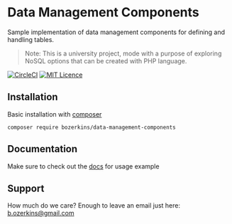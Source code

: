 # Data Management Components

Sample implementation of data management components for defining and handling tables.

> Note: This is a university project, mode with a purpose of exploring NoSQL options that can be created with PHP language.

[![CircleCI](https://circleci.com/gh/bozerkins/dmc/tree/master.svg?style=shield)](https://circleci.com/gh/bozerkins/dmc/tree/master)
[![MIT Licence](https://badges.frapsoft.com/os/mit/mit.svg?v=103)](https://opensource.org/licenses/mit-license.php)

## Installation

Basic installation with <a href="https://getcomposer.org/download/">composer</a>

```shell
composer require bozerkins/data-management-components
```
## Documentation

Make sure to check out the <a href="https://github.com/bozerkins/dmc/wiki">docs</a> for usage example

## Support

How much do we care?
Enough to leave an email just here: <a href="b.ozerkins@gmail.com">b.ozerkins@gmail.com</a>
